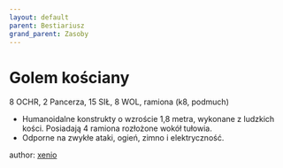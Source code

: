 ```yaml
---
layout: default
parent: Bestiariusz
grand_parent: Zasoby
---
```


# Golem kościany

8 OCHR, 2 Pancerza, 15 SIŁ, 8 WOL, ramiona (k8, podmuch)

- Humanoidalne konstrukty o wzroście 1,8 metra,  wykonane z ludzkich kości.   Posiadają 4 ramiona rozłożone wokół tułowia.  
- Odporne na zwykłe ataki, ogień, zimno i elektryczność.  

author: [xenio](https://xenioinabottle.blogspot.com)
